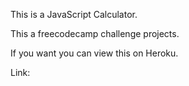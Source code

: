 This is a JavaScript Calculator.

This a freecodecamp challenge projects.

If you want you can view this on Heroku.

Link: 
